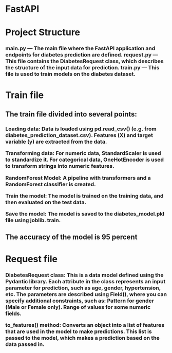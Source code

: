 # FastAPI
<h1>Project Structure</h1>

<h3>main.py — The main file where the FastAPI application and endpoints for diabetes prediction are defined.
request.py — This file contains the DiabetesRequest class, which describes the structure of the input data for prediction.
train.py — This file is used to train models on the diabetes dataset.</h3>

<h1>Train file</h1>

<h2>The train file divided into several points:</h2>

<h3>Loading data:
Data is loaded using pd.read_csv() (e.g. from diabetes_prediction_dataset.csv).
Features (X) and target variable (y) are extracted from the data. 


Transforming data:
For numeric data, StandardScaler is used to standardize it.
For categorical data, OneHotEncoder is used to transform strings into numeric features.

RandomForest Model:
A pipeline with transformers and a RandomForest classifier is created.

Train the model: The model is trained on the training data, and then evaluated on the test data.

Save the model: The model is saved to the diabetes_model.pkl file using joblib.
train.</h3>

<h2>The accuracy of the model is 95 percent</h2>

<h1>Request file</h1>

<h3> DiabetesRequest class:  
This is a data model defined using the Pydantic library. Each attribute in the class represents an input parameter for prediction, such as age, gender, hypertension, etc. 
The parameters are described using Field(), where you can specify additional constraints, such as: 
Pattern for gender (Male or Female only).
Range of values ​​for some numeric fields.

to_features() method:
Converts an object into a list of features that are used in the model to make predictions. This list is passed to the model, which makes a prediction based on the data passed in.
</h3>
